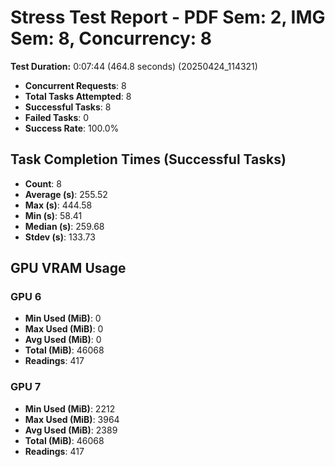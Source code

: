 # Stress Test Report - PDF Sem: 2, IMG Sem: 8, Concurrency: 8

**Test Duration:** 0:07:44 (464.8 seconds) (20250424_114321)

- **Concurrent Requests**: 8
- **Total Tasks Attempted**: 8
- **Successful Tasks**: 8
- **Failed Tasks**: 0
- **Success Rate**: 100.0%

## Task Completion Times (Successful Tasks)

- **Count**: 8
- **Average (s)**: 255.52
- **Max (s)**: 444.58
- **Min (s)**: 58.41
- **Median (s)**: 259.68
- **Stdev (s)**: 133.73

## GPU VRAM Usage

### GPU 6

- **Min Used (MiB)**: 0
- **Max Used (MiB)**: 0
- **Avg Used (MiB)**: 0
- **Total (MiB)**: 46068
- **Readings**: 417

### GPU 7

- **Min Used (MiB)**: 2212
- **Max Used (MiB)**: 3964
- **Avg Used (MiB)**: 2389
- **Total (MiB)**: 46068
- **Readings**: 417


